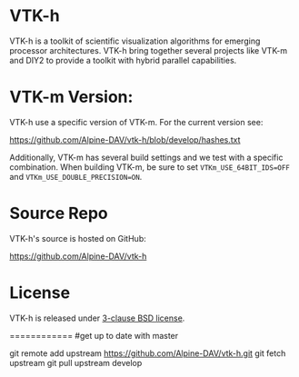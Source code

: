  VTK-h
 =====

VTK-h is a toolkit of scientific visualization algorithms for emerging processor architectures. VTK-h
bring together several projects like VTK-m and DIY2 to provide a toolkit with hybrid parallel capabilities.

VTK-m Version:
==============
VTK-h use a specific version of VTK-m.
For the current version see:

https://github.com/Alpine-DAV/vtk-h/blob/develop/hashes.txt

Additionally, VTK-m has several build settings and we test with a specific combination.
When building VTK-m, be sure to set `VTKm_USE_64BIT_IDS=OFF` and `VTKm_USE_DOUBLE_PRECISION=ON`.

Source Repo
=================

VTK-h's source is hosted on GitHub:

https://github.com/Alpine-DAV/vtk-h

License
===========

VTK-h is released under [3-clause BSD license](/LICENSE).

============
#get up to date with master

git remote add upstream https://github.com/Alpine-DAV/vtk-h.git
git fetch upstream
git pull upstream develop
